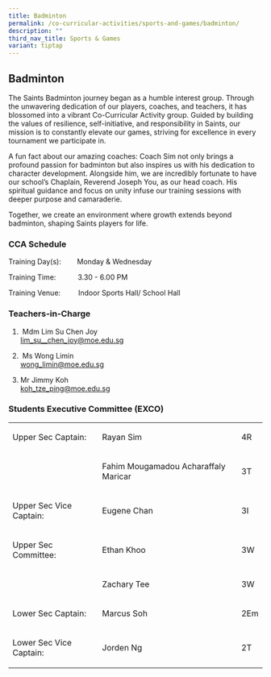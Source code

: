 ```yaml
---
title: Badminton
permalink: /co-curricular-activities/sports-and-games/badminton/
description: ""
third_nav_title: Sports & Games
variant: tiptap
---
```

<h2>Badminton</h2>
<p>The Saints Badminton journey began as a humble interest group. Through
the unwavering dedication of our players, coaches, and teachers, it has
blossomed into a vibrant Co-Curricular Activity group. Guided by building
the values of resilience, self-initiative, and responsibility in Saints,
our mission is to constantly elevate our games, striving for excellence
in every tournament we participate in.</p>
<p>A fun fact about our amazing coaches: Coach Sim not only brings a profound
passion for badminton but also inspires us with his dedication to character
development. Alongside him, we are incredibly fortunate to have our school’s
Chaplain, Reverend Joseph You, as our head coach. His spiritual guidance
and focus on unity infuse our training sessions with deeper purpose and
camaraderie.&nbsp;</p>
<p>Together, we create an environment where growth extends beyond badminton,
shaping Saints players for life.</p>
<h3>CCA Schedule</h3>
<p>Training Day(s):&nbsp; &nbsp; &nbsp; &nbsp; Monday &amp; Wednesday</p>
<p>Training Time:&nbsp; &nbsp; &nbsp; &nbsp; &nbsp; &nbsp;3.30 - 6.00 PM</p>
<p>Training Venue:&nbsp; &nbsp; &nbsp; &nbsp; &nbsp;Indoor Sports Hall/ School
Hall</p>
<h3>Teachers-in-Charge</h3>
<ol data-tight="true" class="tight">
<li>
<p>&nbsp;Mdm Lim Su Chen Joy
<br><a href="mailto:lim_su_chen_joy@moe.edu.sg" rel="noopener noreferrer nofollow" target="_blank">lim_su__chen_joy@moe.edu.sg</a>
</p>
</li>
<li>
<p>&nbsp;Ms Wong Limin
<br><a href="mailto:wong_limin@moe.edu.sg" rel="noopener noreferrer nofollow" target="_blank">wong_limin@moe.edu.sg</a>
</p>
</li>
<li>
<p>Mr Jimmy Koh
<br><a href="mailto:koh_tze_ping@moe.edu.sg" rel="noopener noreferrer nofollow" target="_blank">koh_tze_ping@moe.edu.sg</a>
</p>
</li>
</ol>
<h3>Students Executive Committee (EXCO)</h3>
<table style="minWidth: 75px">
<colgroup>
<col>
<col>
<col>
</colgroup>
<tbody>
<tr>
<td rowspan="1" colspan="1">
<p>Upper Sec Captain:</p>
</td>
<td rowspan="1" colspan="1">
<p>Rayan Sim</p>
</td>
<td rowspan="1" colspan="1">
<p>4R</p>
</td>
</tr>
<tr>
<td rowspan="1" colspan="1">
<p></p>
</td>
<td rowspan="1" colspan="1">
<p>Fahim Mougamadou Acharaffaly Maricar</p>
</td>
<td rowspan="1" colspan="1">
<p>3T</p>
</td>
</tr>
<tr>
<td rowspan="1" colspan="1">
<p>Upper Sec Vice Captain:</p>
</td>
<td rowspan="1" colspan="1">
<p>Eugene Chan</p>
</td>
<td rowspan="1" colspan="1">
<p>3I</p>
</td>
</tr>
<tr>
<td rowspan="1" colspan="1">
<p>Upper Sec Committee:</p>
</td>
<td rowspan="1" colspan="1">
<p>Ethan Khoo</p>
</td>
<td rowspan="1" colspan="1">
<p>3W</p>
</td>
</tr>
<tr>
<td rowspan="1" colspan="1">
<p></p>
</td>
<td rowspan="1" colspan="1">
<p>Zachary Tee</p>
</td>
<td rowspan="1" colspan="1">
<p>3W</p>
</td>
</tr>
<tr>
<td rowspan="1" colspan="1">
<p>Lower Sec Captain:</p>
</td>
<td rowspan="1" colspan="1">
<p>Marcus Soh</p>
</td>
<td rowspan="1" colspan="1">
<p>2Em</p>
</td>
</tr>
<tr>
<td rowspan="1" colspan="1">
<p>Lower Sec Vice Captain:</p>
</td>
<td rowspan="1" colspan="1">
<p>Jorden Ng</p>
</td>
<td rowspan="1" colspan="1">
<p>2T</p>
</td>
</tr>
</tbody>
</table>
<h3></h3>
<p></p>